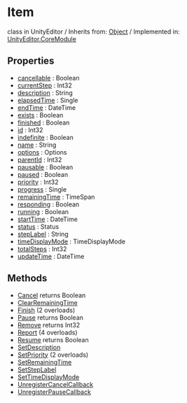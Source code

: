 # Item
class in UnityEditor
 / Inherits from: <a href="https://docs.unity3d.com/6000.0/Documentation/ScriptReference/Object.html">Object</a> / Implemented in: <a href="https://docs.unity3d.com/6000.0/Documentation/ScriptReference/UnityEditor.CoreModule.html">UnityEditor.CoreModule</a>

## Properties
- <a href="https://docs.unity3d.com/6000.0/Documentation/ScriptReference/Item-cancellable.html">cancellable</a> : Boolean
- <a href="https://docs.unity3d.com/6000.0/Documentation/ScriptReference/Item-currentStep.html">currentStep</a> : Int32
- <a href="https://docs.unity3d.com/6000.0/Documentation/ScriptReference/Item-description.html">description</a> : String
- <a href="https://docs.unity3d.com/6000.0/Documentation/ScriptReference/Item-elapsedTime.html">elapsedTime</a> : Single
- <a href="https://docs.unity3d.com/6000.0/Documentation/ScriptReference/Item-endTime.html">endTime</a> : DateTime
- <a href="https://docs.unity3d.com/6000.0/Documentation/ScriptReference/Item-exists.html">exists</a> : Boolean
- <a href="https://docs.unity3d.com/6000.0/Documentation/ScriptReference/Item-finished.html">finished</a> : Boolean
- <a href="https://docs.unity3d.com/6000.0/Documentation/ScriptReference/Item-id.html">id</a> : Int32
- <a href="https://docs.unity3d.com/6000.0/Documentation/ScriptReference/Item-indefinite.html">indefinite</a> : Boolean
- <a href="https://docs.unity3d.com/6000.0/Documentation/ScriptReference/Item-name.html">name</a> : String
- <a href="https://docs.unity3d.com/6000.0/Documentation/ScriptReference/Item-options.html">options</a> : Options
- <a href="https://docs.unity3d.com/6000.0/Documentation/ScriptReference/Item-parentId.html">parentId</a> : Int32
- <a href="https://docs.unity3d.com/6000.0/Documentation/ScriptReference/Item-pausable.html">pausable</a> : Boolean
- <a href="https://docs.unity3d.com/6000.0/Documentation/ScriptReference/Item-paused.html">paused</a> : Boolean
- <a href="https://docs.unity3d.com/6000.0/Documentation/ScriptReference/Item-priority.html">priority</a> : Int32
- <a href="https://docs.unity3d.com/6000.0/Documentation/ScriptReference/Item-progress.html">progress</a> : Single
- <a href="https://docs.unity3d.com/6000.0/Documentation/ScriptReference/Item-remainingTime.html">remainingTime</a> : TimeSpan
- <a href="https://docs.unity3d.com/6000.0/Documentation/ScriptReference/Item-responding.html">responding</a> : Boolean
- <a href="https://docs.unity3d.com/6000.0/Documentation/ScriptReference/Item-running.html">running</a> : Boolean
- <a href="https://docs.unity3d.com/6000.0/Documentation/ScriptReference/Item-startTime.html">startTime</a> : DateTime
- <a href="https://docs.unity3d.com/6000.0/Documentation/ScriptReference/Item-status.html">status</a> : Status
- <a href="https://docs.unity3d.com/6000.0/Documentation/ScriptReference/Item-stepLabel.html">stepLabel</a> : String
- <a href="https://docs.unity3d.com/6000.0/Documentation/ScriptReference/Item-timeDisplayMode.html">timeDisplayMode</a> : TimeDisplayMode
- <a href="https://docs.unity3d.com/6000.0/Documentation/ScriptReference/Item-totalSteps.html">totalSteps</a> : Int32
- <a href="https://docs.unity3d.com/6000.0/Documentation/ScriptReference/Item-updateTime.html">updateTime</a> : DateTime

## Methods
- <a href="https://docs.unity3d.com/6000.0/Documentation/ScriptReference/Item.Cancel.html">Cancel</a> returns Boolean
- <a href="https://docs.unity3d.com/6000.0/Documentation/ScriptReference/Item.ClearRemainingTime.html">ClearRemainingTime</a>
- <a href="https://docs.unity3d.com/6000.0/Documentation/ScriptReference/Item.Finish.html">Finish</a> (2 overloads)
- <a href="https://docs.unity3d.com/6000.0/Documentation/ScriptReference/Item.Pause.html">Pause</a> returns Boolean
- <a href="https://docs.unity3d.com/6000.0/Documentation/ScriptReference/Item.Remove.html">Remove</a> returns Int32
- <a href="https://docs.unity3d.com/6000.0/Documentation/ScriptReference/Item.Report.html">Report</a> (4 overloads)
- <a href="https://docs.unity3d.com/6000.0/Documentation/ScriptReference/Item.Resume.html">Resume</a> returns Boolean
- <a href="https://docs.unity3d.com/6000.0/Documentation/ScriptReference/Item.SetDescription.html">SetDescription</a>
- <a href="https://docs.unity3d.com/6000.0/Documentation/ScriptReference/Item.SetPriority.html">SetPriority</a> (2 overloads)
- <a href="https://docs.unity3d.com/6000.0/Documentation/ScriptReference/Item.SetRemainingTime.html">SetRemainingTime</a>
- <a href="https://docs.unity3d.com/6000.0/Documentation/ScriptReference/Item.SetStepLabel.html">SetStepLabel</a>
- <a href="https://docs.unity3d.com/6000.0/Documentation/ScriptReference/Item.SetTimeDisplayMode.html">SetTimeDisplayMode</a>
- <a href="https://docs.unity3d.com/6000.0/Documentation/ScriptReference/Item.UnregisterCancelCallback.html">UnregisterCancelCallback</a>
- <a href="https://docs.unity3d.com/6000.0/Documentation/ScriptReference/Item.UnregisterPauseCallback.html">UnregisterPauseCallback</a>
